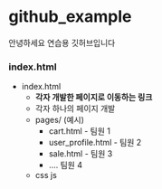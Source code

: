 # github_example
안녕하세요 연습용 깃허브입니다 

### index.html ###
- index.html
   - **각자 개발한 페이지로 이동하는 링크** 
   - 각자 하나의 페이지 개발
   - pages/ (예시)
        - cart.html - 팀원 1
        - user_profile.html - 팀원 2
        - sale.html - 팀원 3
        - .... 팀원 4
   - css js

